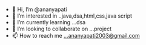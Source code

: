- 👋 Hi, I’m @ananyapati
- 👀 I’m interested in ..java,dsa,html,css,java script
- 🌱 I’m currently learning ...dsa
- 💞️ I’m looking to collaborate on ...project
- 📫 How to reach me ...ananyapati2003@gmail.com

<!---
ananyapati888/ananyapati888 is a ✨ special ✨ repository because its `README.md` (this file) appears on your GitHub profile.
You can click the Preview link to take a look at your changes.
--->
